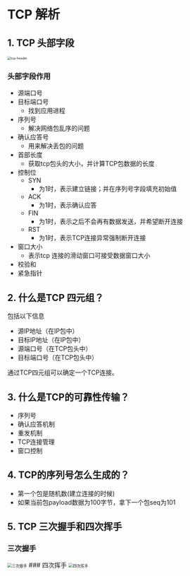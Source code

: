 # TCP 解析

## 1. TCP 头部字段
<img src="http://qt8wkgtri.hd-bkt.clouddn.com/blog/tcp-header.png" alt="tcp-header" style="zoom:50%;" />



### 头部字段作用

- 源端口号
- 目标端口号
  - 找到应用进程
- 序列号
  - 解决网络包乱序的问题
- 确认应答号
  - 用来解决丢包的问题
- 首部长度
  - 获取tcp包头的大小，并计算TCP包数据的长度
- 控制位
  - SYN
    - 为1时，表示建立链接；并在序列号字段填充初始值
  - ACK
    - 为1时，表示确认应答
  - FIN
    - 为1时，表示之后不会再有数据发送，并希望断开连接
  - RST
    - 为1时，表示TCP连接异常强制断开连接
- 窗口大小
  - 表示tcp 连接的滑动窗口可接受数据窗口大小
- 校验和
- 紧急指针

## 2. 什么是TCP 四元组？

包括以下信息

- 源IP地址（在IP包中）
- 目标IP地址（在IP包中）
- 源端口号（在TCP包头中）
- 目标端口号（在TCP包头中）

通过TCP四元组可以确定一个TCP连接。

## 3. 什么是TCP的可靠性传输？

- 序列号
- 确认应答机制
- 重发机制
- TCP连接管理
- 窗口控制

## 4. TCP的序列号怎么生成的？
- 第一个包是随机数(建立连接的时候)
- 如果当前包payload数据为100字节，拿下一个包seq为101

## 5. TCP 三次握手和四次挥手
### 三次握手
<img src="/Users/fotoable/GolandProjects/github.com/chen-shiwei.github.io/docs/post/CS/计算机网络/TCP解析.assets/三次握手.jpg" alt="三次握手" style="zoom:62%;" />
### 四次挥手

<img src="/Users/fotoable/GolandProjects/github.com/chen-shiwei.github.io/docs/post/CS/计算机网络/TCP解析.assets/四次挥手.png" alt="四次挥手" style="zoom:62%;" />

